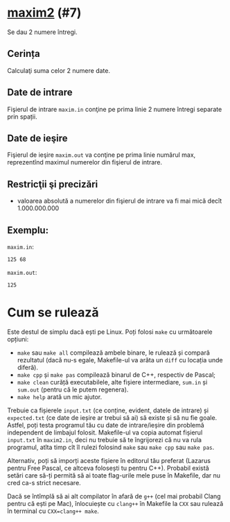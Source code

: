 # [maxim2](https://www.pbinfo.ro/probleme/7) (#7)
Se dau 2 numere întregi.

## Cerința
Calculaţi suma celor 2 numere date.

## Date de intrare
Fişierul de intrare `maxim.in` conţine pe prima linie 2 numere întregi separate
prin spații.

## Date de ieşire
Fişierul de ieşire `maxim.out` va conţine pe prima linie numărul max,
reprezentînd maximul numerelor din fişierul de intrare.

## Restricţii şi precizări
- valoarea absolută a numerelor din fişierul de intrare va fi mai mică decît
  1.000.000.000

## Exemplu:
`maxim.in`:
```
125 68
```
`maxim.out`:
```
125
```

# Cum se rulează
Este destul de simplu dacă ești pe Linux. Poți folosi `make` cu următoarele
opțiuni:
- `make` sau `make all` compilează ambele binare, le rulează și compară
  rezultatul (dacă nu-s egale, Makefile-ul va arăta un `diff` cu locația unde
  diferă).
- `make cpp` și `make pas` compilează binarul de C++, respectiv de Pascal;
- `make clean` curăță executabilele, alte fișiere intermediare, `sum.in` și `sum.out`
  (pentru că le putem regenera).
- `make help` arată un mic ajutor.

Trebuie ca fișierele `input.txt` (ce conține, evident, datele de intrare) și
`expected.txt` (ce date de ieșire ar trebui să ai) să existe și să nu fie goale.
Astfel, poți testa programul tău cu date de intrare/ieșire din problemă
independent de limbajul folosit. Makefile-ul va copia automat fișierul
`input.txt` în `maxim2.in`, deci nu trebuie să te îngrijorezi că nu va rula
programul, atîta timp cît îl rulezi folosind `make` sau `make cpp` sau `make
pas`.

Alternativ, poți să imporți aceste fișiere în editorul tău preferat (Lazarus
pentru Free Pascal, ce altceva folosești tu pentru C++). Probabil există setări
care să-ți permită să ai toate flag-urile mele puse în Makefile, dar nu cred
ca-s strict necesare.

Dacă se întîmplă să ai alt compilator în afară de `g++` (cel mai probabil Clang
pentru că ești pe Mac), înlocuiește cu `clang++` în Makefile la `CXX` sau
rulează în terminal cu `CXX=clang++ make`.
